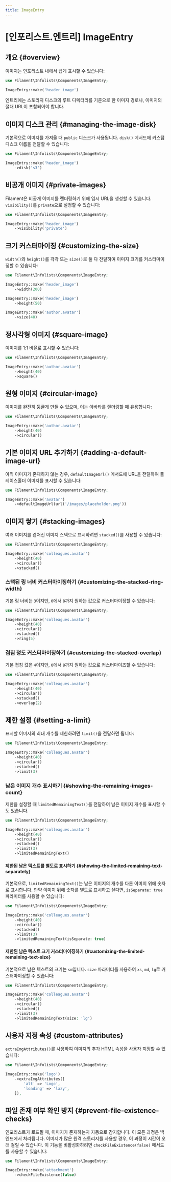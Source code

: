 ```yaml
---
title: ImageEntry
---
```

# [인포리스트.엔트리] ImageEntry

## 개요 {#overview}

이미지는 인포리스트 내에서 쉽게 표시할 수 있습니다:

```php
use Filament\Infolists\Components\ImageEntry;

ImageEntry::make('header_image')
```

엔트리에는 스토리지 디스크의 루트 디렉터리를 기준으로 한 이미지 경로나, 이미지의 절대 URL이 포함되어야 합니다.

<AutoScreenshot name="infolists/entries/image/simple" alt="Image entry" version="3.x" />

## 이미지 디스크 관리 {#managing-the-image-disk}

기본적으로 이미지를 가져올 때 `public` 디스크가 사용됩니다. `disk()` 메서드에 커스텀 디스크 이름을 전달할 수 있습니다:

```php
use Filament\Infolists\Components\ImageEntry;

ImageEntry::make('header_image')
    ->disk('s3')
```

## 비공개 이미지 {#private-images}

Filament은 비공개 이미지를 렌더링하기 위해 임시 URL을 생성할 수 있습니다. `visibility()`를 `private`으로 설정할 수 있습니다:

```php
use Filament\Infolists\Components\ImageEntry;

ImageEntry::make('header_image')
    ->visibility('private')
```

## 크기 커스터마이징 {#customizing-the-size}

`width()`와 `height()`를 각각 또는 `size()`로 둘 다 전달하여 이미지 크기를 커스터마이징할 수 있습니다:

```php
use Filament\Infolists\Components\ImageEntry;

ImageEntry::make('header_image')
    ->width(200)

ImageEntry::make('header_image')
    ->height(50)

ImageEntry::make('author.avatar')
    ->size(40)
```

## 정사각형 이미지 {#square-image}

이미지를 1:1 비율로 표시할 수 있습니다:

```php
use Filament\Infolists\Components\ImageEntry;

ImageEntry::make('author.avatar')
    ->height(40)
    ->square()
```

<AutoScreenshot name="infolists/entries/image/square" alt="정사각형 ImageEntry" version="3.x" />

## 원형 이미지 {#circular-image}

이미지를 완전히 둥글게 만들 수 있으며, 이는 아바타를 렌더링할 때 유용합니다:

```php
use Filament\Infolists\Components\ImageEntry;

ImageEntry::make('author.avatar')
    ->height(40)
    ->circular()
```

<AutoScreenshot name="infolists/entries/image/circular" alt="원형 ImageEntry" version="3.x" />

## 기본 이미지 URL 추가하기 {#adding-a-default-image-url}

아직 이미지가 존재하지 않는 경우, `defaultImageUrl()` 메서드에 URL을 전달하여 플레이스홀더 이미지를 표시할 수 있습니다:

```php
use Filament\Infolists\Components\ImageEntry;

ImageEntry::make('avatar')
    ->defaultImageUrl(url('/images/placeholder.png'))
```

## 이미지 쌓기 {#stacking-images}

여러 이미지를 겹쳐진 이미지 스택으로 표시하려면 `stacked()`를 사용할 수 있습니다:

```php
use Filament\Infolists\Components\ImageEntry;

ImageEntry::make('colleagues.avatar')
    ->height(40)
    ->circular()
    ->stacked()
```

<AutoScreenshot name="infolists/entries/image/stacked" alt="겹쳐진 ImageEntry" version="3.x" />

### 스택된 링 너비 커스터마이징하기 {#customizing-the-stacked-ring-width}

기본 링 너비는 `3`이지만, `0`에서 `8`까지 원하는 값으로 커스터마이징할 수 있습니다:

```php
use Filament\Infolists\Components\ImageEntry;

ImageEntry::make('colleagues.avatar')
    ->height(40)
    ->circular()
    ->stacked()
    ->ring(5)
```

### 겹침 정도 커스터마이징하기 {#customizing-the-stacked-overlap}

기본 겹침 값은 `4`이지만, `0`에서 `8`까지 원하는 값으로 커스터마이즈할 수 있습니다:

```php
use Filament\Infolists\Components\ImageEntry;

ImageEntry::make('colleagues.avatar')
    ->height(40)
    ->circular()
    ->stacked()
    ->overlap(2)
```

## 제한 설정 {#setting-a-limit}

표시할 이미지의 최대 개수를 제한하려면 `limit()`을 전달하면 됩니다:

```php
use Filament\Infolists\Components\ImageEntry;

ImageEntry::make('colleagues.avatar')
    ->height(40)
    ->circular()
    ->stacked()
    ->limit(3)
```

<AutoScreenshot name="infolists/entries/image/limited" alt="제한된 ImageEntry" version="3.x" />

### 남은 이미지 개수 표시하기 {#showing-the-remaining-images-count}

제한을 설정할 때 `limitedRemainingText()`를 전달하여 남은 이미지 개수를 표시할 수도 있습니다.

```php
use Filament\Infolists\Components\ImageEntry;

ImageEntry::make('colleagues.avatar')
    ->height(40)
    ->circular()
    ->stacked()
    ->limit(3)
    ->limitedRemainingText()
```

<AutoScreenshot name="infolists/entries/image/limited-remaining-text" alt="남은 개수가 표시된 제한된 ImageEntry" version="3.x" />

#### 제한된 남은 텍스트를 별도로 표시하기 {#showing-the-limited-remaining-text-separately}

기본적으로, `limitedRemainingText()`는 남은 이미지의 개수를 다른 이미지 위에 숫자로 표시합니다. 만약 이미지 뒤에 숫자를 별도로 표시하고 싶다면, `isSeparate: true` 파라미터를 사용할 수 있습니다:

```php
use Filament\Infolists\Components\ImageEntry;

ImageEntry::make('colleagues.avatar')
    ->height(40)
    ->circular()
    ->stacked()
    ->limit(3)
    ->limitedRemainingText(isSeparate: true)
```

<AutoScreenshot name="infolists/entries/image/limited-remaining-text-separately" alt="Limited image entry with remaining text separately" version="3.x" />

#### 제한된 남은 텍스트 크기 커스터마이징하기 {#customizing-the-limited-remaining-text-size}

기본적으로 남은 텍스트의 크기는 `sm`입니다. `size` 파라미터를 사용하여 `xs`, `md`, `lg`로 커스터마이징할 수 있습니다:

```php
use Filament\Infolists\Components\ImageEntry;

ImageEntry::make('colleagues.avatar')
    ->height(40)
    ->circular()
    ->stacked()
    ->limit(3)
    ->limitedRemainingText(size: 'lg')
```

## 사용자 지정 속성 {#custom-attributes}

`extraImgAttributes()`를 사용하여 이미지의 추가 HTML 속성을 사용자 지정할 수 있습니다:

```php
use Filament\Infolists\Components\ImageEntry;

ImageEntry::make('logo')
    ->extraImgAttributes([
        'alt' => 'Logo',
        'loading' => 'lazy',
    ]),
```

## 파일 존재 여부 확인 방지 {#prevent-file-existence-checks}

인포리스트가 로드될 때, 이미지가 존재하는지 자동으로 감지합니다. 이 모든 과정은 백엔드에서 처리됩니다. 이미지가 많은 원격 스토리지를 사용할 경우, 이 과정이 시간이 오래 걸릴 수 있습니다. 이 기능을 비활성화하려면 `checkFileExistence(false)` 메서드를 사용할 수 있습니다:

```php
use Filament\Infolists\Components\ImageEntry;

ImageEntry::make('attachment')
    ->checkFileExistence(false)
```